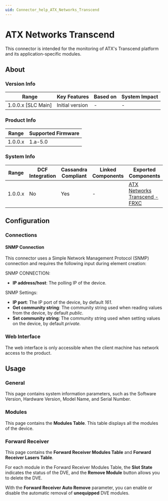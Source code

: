 ```yaml
---
uid: Connector_help_ATX_Networks_Transcend
---
```


# ATX Networks Transcend

This connector is intended for the monitoring of ATX's Transcend platform and its application-specific modules.

## About

### Version Info

| Range                | Key Features     | Based on     | System Impact     |
|----------------------|------------------|--------------|-------------------|
| 1.0.0.x \[SLC Main\] | Initial version  | \-           | \-                |

### Product Info

| Range     | Supported Firmware     |
|-----------|------------------------|
| 1.0.0.x   | 1.a-5.0                |

### System Info

| **Range** | **DCF Integration** | **Cassandra Compliant** | **Linked Components** | **Exported Components**                                                                    |
|-----------|---------------------|-------------------------|-----------------------|--------------------------------------------------------------------------------------------|
| 1.0.0.x   | No                  | Yes                     | \-                    | [ATX Networks Transcend - FRXC](xref:Connector_help_ATX_Networks_Transcend_-_FRXC) |

## Configuration

### Connections

#### SNMP Connection

This connector uses a Simple Network Management Protocol (SNMP) connection and requires the following input during element creation:

SNMP CONNECTION:

- **IP address/host**: The polling IP of the device.

SNMP Settings:

- **IP port**: The IP port of the device, by default *161*.
- **Get community string**: The community string used when reading values from the device, by default *public*.
- **Set community string**: The community string used when setting values on the device, by default *private.*

### Web Interface

The web interface is only accessible when the client machine has network access to the product.

## Usage

### General

This page contains system information parameters, such as the Software Version, Hardware Version, Model Name, and Serial Number.

### Modules

This page contains the **Modules Table**. This table displays all the modules of the device.

### Forward Receiver

This page contains the **Forward Receiver Modules Table** and **Forward Receiver Lasers Table**.

For each module in the Forward Receiver Modules Table, the **Slot State** indicates the status of the DVE, and the **Remove Module** button allows you to delete the DVE.

With the **Forward Receiver Auto Remove** parameter, you can enable or disable the automatic removal of **unequipped** DVE modules.
